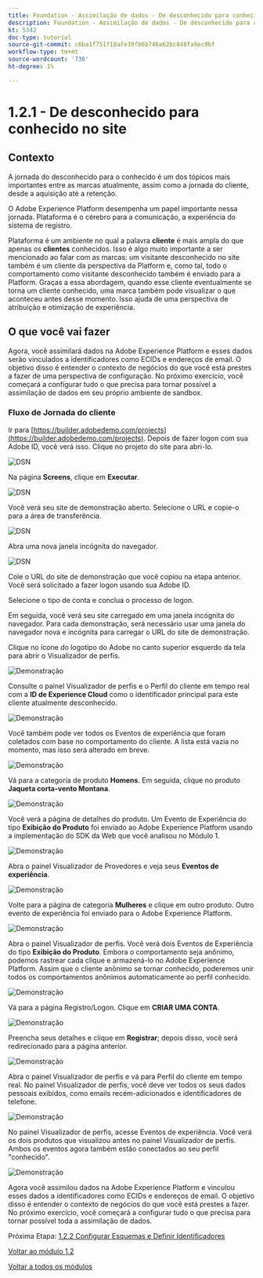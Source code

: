 ```yaml
---
title: Foundation - Assimilação de dados - De desconhecido para conhecido no site
description: Foundation - Assimilação de dados - De desconhecido para conhecido no site
kt: 5342
doc-type: tutorial
source-git-commit: c6ba1f751f18afe39fb6b746a62bc848fa8ec9bf
workflow-type: tm+mt
source-wordcount: '736'
ht-degree: 1%

---
```


# 1.2.1 - De desconhecido para conhecido no site

## Contexto

A jornada do desconhecido para o conhecido é um dos tópicos mais importantes entre as marcas atualmente, assim como a jornada do cliente, desde a aquisição até a retenção.

O Adobe Experience Platform desempenha um papel importante nessa jornada. Plataforma é o cérebro para a comunicação, a experiência do sistema de registro.

Plataforma é um ambiente no qual a palavra **cliente** é mais ampla do que apenas os **clientes** conhecidos. Isso é algo muito importante a ser mencionado ao falar com as marcas: um visitante desconhecido no site também é um cliente da perspectiva da Platform e, como tal, todo o comportamento como visitante desconhecido também é enviado para a Platform. Graças a essa abordagem, quando esse cliente eventualmente se torna um cliente conhecido, uma marca também pode visualizar o que aconteceu antes desse momento. Isso ajuda de uma perspectiva de atribuição e otimização de experiência.

## O que você vai fazer

Agora, você assimilará dados na Adobe Experience Platform e esses dados serão vinculados a identificadores como ECIDs e endereços de email. O objetivo disso é entender o contexto de negócios do que você está prestes a fazer de uma perspectiva de configuração. No próximo exercício, você começará a configurar tudo o que precisa para tornar possível a assimilação de dados em seu próprio ambiente de sandbox.

### Fluxo de Jornada do cliente

Ir para [https://builder.adobedemo.com/projects](https://builder.adobedemo.com/projects). Depois de fazer logon com sua Adobe ID, você verá isso. Clique no projeto do site para abri-lo.

![DSN](./../../gettingstarted/gettingstarted/images/web8.png)

Na página **Screens**, clique em **Executar**.

![DSN](../module1.1/images/web2.png)

Você verá seu site de demonstração aberto. Selecione o URL e copie-o para a área de transferência.

![DSN](./../../gettingstarted/gettingstarted/images/web3.png)

Abra uma nova janela incógnita do navegador.

![DSN](./../../gettingstarted/gettingstarted/images/web4.png)

Cole o URL do site de demonstração que você copiou na etapa anterior. Você será solicitado a fazer logon usando sua Adobe ID.


Selecione o tipo de conta e conclua o processo de logon.


Em seguida, você verá seu site carregado em uma janela incógnita do navegador. Para cada demonstração, será necessário usar uma janela do navegador nova e incógnita para carregar o URL do site de demonstração.


Clique no ícone do logotipo do Adobe no canto superior esquerdo da tela para abrir o Visualizador de perfis.

![Demonstração](./images/pv1.png)

Consulte o painel Visualizador de perfis e o Perfil do cliente em tempo real com a **ID de Experience Cloud** como o identificador principal para este cliente atualmente desconhecido.

![Demonstração](./images/pv2.png)

Você também pode ver todos os Eventos de experiência que foram coletados com base no comportamento do cliente. A lista está vazia no momento, mas isso será alterado em breve.

![Demonstração](../module1.2/images/pv3.png)

Vá para a categoria de produto **Homens**. Em seguida, clique no produto **Jaqueta corta-vento Montana**.

![Demonstração](../module1.2/images/pv4.png)

Você verá a página de detalhes do produto. Um Evento de Experiência do tipo **Exibição do Produto** foi enviado ao Adobe Experience Platform usando a implementação do SDK da Web que você analisou no Módulo 1.

![Demonstração](../module1.2/images/pv5.png)

Abra o painel Visualizador de Provedores e veja seus **Eventos de experiência**.

![Demonstração](../module1.2/images/pv6.png)

Volte para a página de categoria **Mulheres** e clique em outro produto. Outro evento de experiência foi enviado para o Adobe Experience Platform.

![Demonstração](../module1.2/images/pv7.png)

Abra o painel Visualizador de perfis. Você verá dois Eventos de Experiência do tipo **Exibição do Produto**. Embora o comportamento seja anônimo, podemos rastrear cada clique e armazená-lo no Adobe Experience Platform. Assim que o cliente anônimo se tornar conhecido, poderemos unir todos os comportamentos anônimos automaticamente ao perfil conhecido.

![Demonstração](../module1.2/images/pv8.png)

Vá para a página Registro/Logon. Clique em **CRIAR UMA CONTA**.

![Demonstração](../module1.2/images/pv9.png)

Preencha seus detalhes e clique em **Registrar**; depois disso, você será redirecionado para a página anterior.

![Demonstração](../module1.2/images/pv10.png)

Abra o painel Visualizador de perfis e vá para Perfil do cliente em tempo real. No painel Visualizador de perfis, você deve ver todos os seus dados pessoais exibidos, como emails recém-adicionados e identificadores de telefone.

![Demonstração](../module1.2/images/pv11.png)

No painel Visualizador de perfis, acesse Eventos de experiência. Você verá os dois produtos que visualizou antes no painel Visualizador de perfis. Ambos os eventos agora também estão conectados ao seu perfil &quot;conhecido&quot;.

![Demonstração](../module1.2/images/pv12.png)

Agora você assimilou dados na Adobe Experience Platform e vinculou esses dados a identificadores como ECIDs e endereços de email. O objetivo disso é entender o contexto de negócios do que você está prestes a fazer. No próximo exercício, você começará a configurar tudo o que precisa para tornar possível toda a assimilação de dados.

Próxima Etapa: [1.2.2 Configurar Esquemas e Definir Identificadores](./ex2.md)

[Voltar ao módulo 1.2](./data-ingestion.md)

[Voltar a todos os módulos](../../../overview.md)
